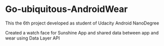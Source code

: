# Go-ubiquitous-AndroidWear

This the 6th project developed as student of Udacity Android NanoDegree

Created a watch face for Sunshine App and shared data between app and wear using Data Layer API
